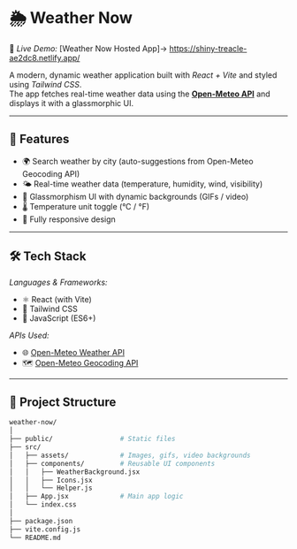 # 🌦 Weather Now  

🔗 *Live Demo:* [Weather Now Hosted App]-> https://shiny-treacle-ae2dc8.netlify.app/

A modern, dynamic weather application built with *React + Vite* and styled using *Tailwind CSS*.  
The app fetches real-time weather data using the **[Open-Meteo API](https://open-meteo.com/)** and displays it with a glassmorphic UI.  

---

## 🚀 Features  
- 🌍 Search weather by city (auto-suggestions from Open-Meteo Geocoding API)  
- 🌤 Real-time weather data (temperature, humidity, wind, visibility)  
- 🎨 Glassmorphism UI with dynamic backgrounds (GIFs / video)  
- 🌡 Temperature unit toggle (°C / °F)  
- 📱 Fully responsive design  

---

## 🛠 Tech Stack  

*Languages & Frameworks:*  
- ⚛ React (with Vite)  
- 🎨 Tailwind CSS  
- 📜 JavaScript (ES6+)  

*APIs Used:*  
- 🌐 [Open-Meteo Weather API](https://open-meteo.com/)  
- 🗺 [Open-Meteo Geocoding API](https://open-meteo.com/en/docs/geocoding-api)  

---

## 📂 Project Structure  

```bash
weather-now/
│
├── public/                 # Static files
├── src/
│   ├── assets/             # Images, gifs, video backgrounds
│   ├── components/         # Reusable UI components
│   │   ├── WeatherBackground.jsx
│   │   ├── Icons.jsx
│   │   └── Helper.js
│   ├── App.jsx             # Main app logic
│   └── index.css
│
├── package.json
├── vite.config.js
└── README.md 
